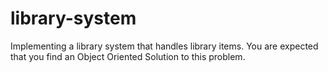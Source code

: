 # library-system
Implementing a library system that handles library items. You are expected that you find an Object Oriented Solution to this problem.
